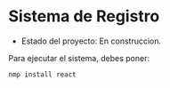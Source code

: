 <h1> Sistema de Registro</h1>

- Estado del proyecto: En construccion.

Para ejecutar el sistema, debes poner:

````nmp install react````
